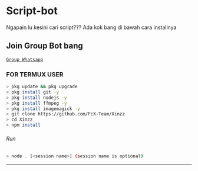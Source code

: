 
# Script-bot
Ngapain lu kesini cari script???
Ada kok bang di bawah cara installnya 


## Join Group Bot bang
[`Group Whatsapp`](https://chat.whatsapp.com/FLmmp2dYa8EF3pEXR4cKok)
### FOR TERMUX USER
```bash
> pkg update && pkg upgrade
> pkg install git -y
> pkg install nodejs -y
> pkg install ffmpeg -y
> pkg install imagemagick -y
> git clone https://github.com/FcX-Team/Xinzz
> cd Xinzz
> npm install
```
###### Run
```bash
> node . [<session name>] (session name is optional)
```

---------
